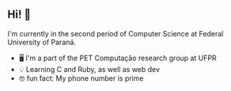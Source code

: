 ## Hi! 👋
I'm currently in the second period of Computer Science at Federal University of Paraná.

- 🖥️ I'm a part of the PET Computação research group at UFPR
- 💡 Learning C and Ruby, as well as web dev
- 🤓 fun fact: My phone number is prime
